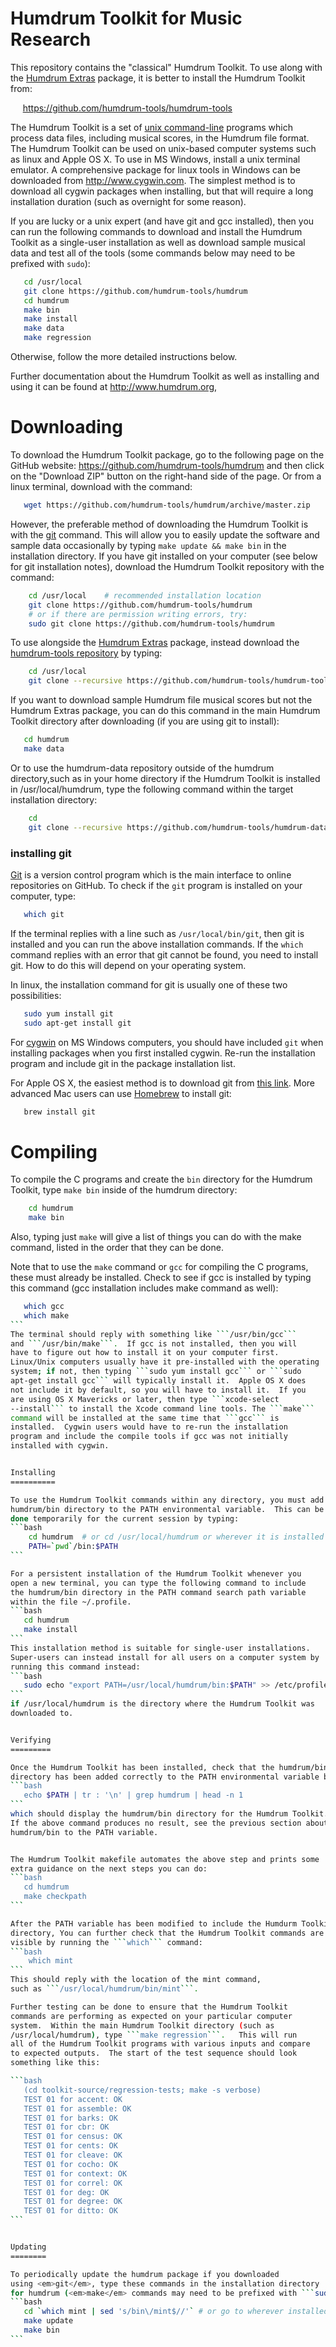 Humdrum Toolkit for Music Research
==================================

This repository contains the "classical" Humdrum Toolkit.
To use along with the [Humdrum Extras](https://github.com/craigsapp/humextra) 
package, it is better to install the Humdrum Toolkit from:

&nbsp;&nbsp;&nbsp;&nbsp;&nbsp;https://github.com/humdrum-tools/humdrum-tools 

The Humdrum Toolkit is a set of [unix
command-line](https://www.youtube.com/watch?v=bE9DyH43C2I) programs
which process data files, including musical scores, in the Humdrum
file format.  The Humdrum Toolkit can be used on unix-based computer
systems such as linux and Apple OS X.  To use in MS Windows, install
a unix terminal emulator.  A comprehensive package for linux tools
in Windows can be downloaded from http://www.cygwin.com.  The
simplest method is to download all cygwin packages when installing,
but that will require a long installation duration (such as overnight
for some reason).

If you are lucky or a unix expert (and have git and gcc installed),
then you can run the following commands to download and install the
Humdrum Toolkit as a single-user installation as well as download
sample musical data and test all of the tools (some commands below 
may need to be prefixed with ```sudo```):
```bash
   cd /usr/local
   git clone https://github.com/humdrum-tools/humdrum
   cd humdrum
   make bin
   make install
   make data
   make regression
```
Otherwise, follow the more detailed instructions below.

Further documentation about the Humdrum Toolkit as well 
as installing and using it can be found at http://www.humdrum.org, 


Downloading
===============================

To download the Humdrum Toolkit package, go to the following page 
on the GitHub website:
  https://github.com/humdrum-tools/humdrum
and then click on the "Download ZIP" button on the right-hand side 
of the page.  Or from a linux terminal, download with the command:
```bash
   wget https://github.com/humdrum-tools/humdrum/archive/master.zip
```

However, the preferable method of downloading the Humdrum Toolkit
is with the [git](http://git-scm.com) command.  This will allow you
to easily update the software and sample data occasionally by typing
```make update && make bin``` in the installation directory.  If
you have git installed on your computer (see below for git installation
notes), download the Humdrum Toolkit repository with the command:
```bash
    cd /usr/local    # recommended installation location
    git clone https://github.com/humdrum-tools/humdrum
    # or if there are permission writing errors, try:
    sudo git clone https://github.com/humdrum-tools/humdrum
```

To use alongside the [Humdrum Extras](https://github.com/craigsapp/humextra) 
package, instead download the
[humdrum-tools repository](https://github.com/humdrum-tools/humdrum-tools) 
by typing:
```bash
    cd /usr/local
    git clone --recursive https://github.com/humdrum-tools/humdrum-tools
```

If you want to download sample Humdrum file musical scores but not the 
Humdrum Extras package, you can do this command in the main Humdrum Toolkit
directory after downloading (if you are using git to install):
```bash
   cd humdrum
   make data
```

Or to use the humdrum-data repository outside of the humdrum directory,such
as in your home directory if the Humdrum Toolkit is installed in 
/usr/local/humdrum, type the following command within the target 
installation directory:
```bash
    cd
    git clone --recursive https://github.com/humdrum-tools/humdrum-data
```

### installing git ###

[Git](http://git-scm.com/book/en/Getting-Started-Git-Basics) is a
version control program which is the main interface to online
repositories on GitHub.  To check if the ```git``` program is
installed on your computer, type:
```bash
   which git
```
If the terminal replies with a line such as ```/usr/local/bin/git```,
then git is installed and you can run the above installation commands.
If the ```which``` command replies with an error that git cannot
be found, you need to install git.  How to do this will depend on
your operating system.  

In linux, the installation command for git is usually one of these two 
possibilities:
```bash
   sudo yum install git
   sudo apt-get install git
```

For [cygwin](http://www.cygwin.com) on MS Windows computers, you
should have included ```git``` when installing packages when you
first installed cygwin.  Re-run the installation program and include
git in the package installation list.

For Apple OS X, the easiest method is to download git from [this
link](http://git-scm.com/download/mac).  More advanced Mac users
can use [Homebrew](http://brew.sh) to install git:
```bash
   brew install git
```


Compiling 
=========

To compile the C programs and create the ```bin``` directory for the
Humdrum Toolkit, type ```make bin``` inside of the humdrum directory:
```bash
    cd humdrum
    make bin
```
Also, typing just ```make``` will give a list of things you can
do with the make command, listed in the order that they can be done.

Note that to use the ```make``` command or ```gcc``` for compiling
the C programs, these must already be installed.  Check to see if
gcc is installed by typing this command (gcc installation includes
make command as well):
````bash
   which gcc
   which make
```
The terminal should reply with something like ```/usr/bin/gcc```
and ```/usr/bin/make```.  If gcc is not installed, then you will
have to figure out how to install it on your computer first.
Linux/Unix computers usually have it pre-installed with the operating
system; if not, then typing ```sudo yum install gcc``` or ```sudo
apt-get install gcc``` will typically install it.  Apple OS X does
not include it by default, so you will have to install it.  If you
are using OS X Mavericks or later, then type ```xcode-select
--install``` to install the Xcode command line tools. The ```make```
command will be installed at the same time that ```gcc``` is
installed.  Cygwin users would have to re-run the installation
program and include the compile tools if gcc was not initially
installed with cygwin.


Installing
==========

To use the Humdrum Toolkit commands within any directory, you must add the
humdrum/bin directory to the PATH environmental variable.  This can be
done temporarily for the current session by typing:
```bash
    cd humdrum  # or cd /usr/local/humdrum or wherever it is installed
    PATH=`pwd`/bin:$PATH
```

For a persistent installation of the Humdrum Toolkit whenever you
open a new terminal, you can type the following command to include
the humdrum/bin directory in the PATH command search path variable
within the file ~/.profile.
```bash
   cd humdrum
   make install
```
This installation method is suitable for single-user installations.
Super-users can instead install for all users on a computer system by
running this command instead:
```bash
   sudo echo "export PATH=/usr/local/humdrum/bin:$PATH" >> /etc/profile"
```
if /usr/local/humdrum is the directory where the Humdrum Toolkit was
downloaded to.


Verifying
=========

Once the Humdrum Toolkit has been installed, check that the humdrum/bin
directory has been added correctly to the PATH environmental variable by typing:
```bash
   echo $PATH | tr : '\n' | grep humdrum | head -n 1
```
which should display the humdrum/bin directory for the Humdrum Toolkit.
If the above command produces no result, see the previous section about adding
humdrum/bin to the PATH variable.  


The Humdrum Toolkit makefile automates the above step and prints some
extra guidance on the next steps you can do:
```bash
   cd humdrum
   make checkpath
```

After the PATH variable has been modified to include the Humdurm Toolkit bin
directory, You can further check that the Humdrum Toolkit commands are 
visible by running the ```which``` command:
```bash
	which mint
```
This should reply with the location of the mint command, 
such as ```/usr/local/humdrum/bin/mint```.

Further testing can be done to ensure that the Humdrum Toolkit
commands are performing as expected on your particular computer
system.  Within the main Humdrum Toolkit directory (such as
/usr/local/humdrum), type ```make regression```.   This will run
all of the Humdrum Toolkit programs with various inputs and compare
to expected outputs.  The start of the test sequence should look
something like this:

```bash
   (cd toolkit-source/regression-tests; make -s verbose)
   TEST 01 for accent: OK
   TEST 01 for assemble: OK
   TEST 01 for barks: OK
   TEST 01 for cbr: OK
   TEST 01 for census: OK
   TEST 01 for cents: OK
   TEST 01 for cleave: OK
   TEST 01 for cocho: OK
   TEST 01 for context: OK
   TEST 01 for correl: OK
   TEST 01 for deg: OK
   TEST 01 for degree: OK
   TEST 01 for ditto: OK
```


Updating
========

To periodically update the humdrum package if you downloaded 
using <em>git</em>, type these commands in the installation directory 
for humdrum (<em>make</em> commands may need to be prefixed with ```sudo``):
```bash
   cd `which mint | sed 's/bin\/mint$//'` # or go to wherever installed
   make update
   make bin
```



